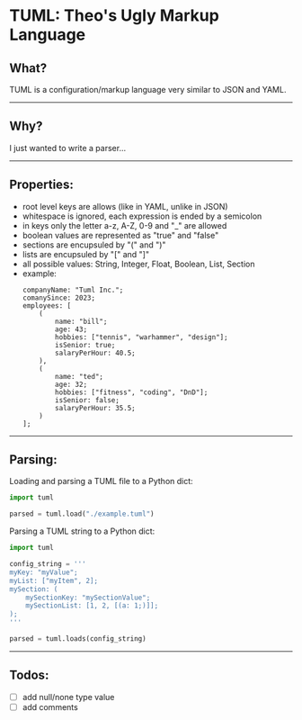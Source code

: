 # TUML: Theo's Ugly Markup Language

## What?
TUML is a configuration/markup language very similar to JSON and YAML.

---

## Why?
I just wanted to write a parser...

---

## Properties:
- root level keys are allows (like in YAML, unlike in JSON)
- whitespace is ignored, each expression is ended by a semicolon
- in keys only the letter a-z, A-Z, 0-9 and "_" are allowed
- boolean values are represented as "true" and "false"
- sections are encupsuled by "(" and ")"
- lists are encupsuled by "[" and "]"
- all possible values: String, Integer, Float, Boolean, List, Section
- example:
    ```
    companyName: "Tuml Inc.";
    comanySince: 2023;
    employees: [
        (
            name: "bill";
            age: 43;
            hobbies: ["tennis", "warhammer", "design"];
            isSenior: true;
            salaryPerHour: 40.5;
        ),
        (
            name: "ted";
            age: 32;
            hobbies: ["fitness", "coding", "DnD"];
            isSenior: false;
            salaryPerHour: 35.5;
        )
    ];
    ```

---

## Parsing:
Loading and parsing a TUML file to a Python dict:
```python
import tuml

parsed = tuml.load("./example.tuml")
```

Parsing a TUML string to a Python dict:
```python
import tuml

config_string = '''
myKey: "myValue";
myList: ["myItem", 2];
mySection: (
    mySectionKey: "mySectionValue";
    mySectionList: [1, 2, [(a: 1;)]];
);
'''

parsed = tuml.loads(config_string)
```

---

## Todos:
- [ ] add null/none type value
- [ ] add comments
